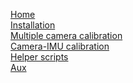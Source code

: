 [Home](home)<br>
[Installation](installation)<br>
[Multiple camera calibration](multiple-camera-calibration)<br>
[Camera-IMU calibration](camera-imu-calibration)<br>
[Helper scripts](helper-scripts)<br>
[Aux](aux)
